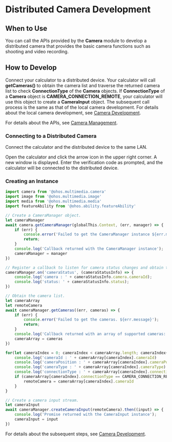 # Distributed Camera Development

## When to Use

You can call the APIs provided by the **Camera** module to develop a distributed camera that provides the basic camera functions such as shooting and video recording.

## How to Develop
Connect your calculator to a distributed device. Your calculator will call **getCameras()** to obtain the camera list and traverse the returned camera list to check **ConnectionType** of the **Camera** objects. If **ConnectionType** of a **Camera** object is **CAMERA_CONNECTION_REMOTE**, your calculator will use this object to create a **CameraInput** object. The subsequent call process is the same as that of the local camera development. For details about the local camera development, see [Camera Development](./camera.md).

For details about the APIs, see [Camera Management](../reference/apis/js-apis-camera.md).

### Connecting to a Distributed Camera

Connect the calculator and the distributed device to the same LAN.

Open the calculator and click the arrow icon in the upper right corner. A new window is displayed. Enter the verification code as prompted, and the calculator will be connected to the distributed device.

### Creating an Instance

```js
import camera from '@ohos.multimedia.camera'
import image from '@ohos.multimedia.image'
import media from '@ohos.multimedia.media'
import featureAbility from '@ohos.ability.featureAbility'

// Create a CameraManager object.
let cameraManager
await camera.getCameraManager(globalThis.Context, (err, manager) => {
    if (err) {
        console.error('Failed to get the CameraManager instance ${err.message}');
        return;
    }
    console.log('Callback returned with the CameraManager instance');
    cameraManager = manager
})

// Register a callback to listen for camera status changes and obtain the updated camera status information.
cameraManager.on('cameraStatus', (cameraStatusInfo) => {
    console.log('camera : ' + cameraStatusInfo.camera.cameraId);
    console.log('status: ' + cameraStatusInfo.status);
})

// Obtain the camera list.
let cameraArray
let remoteCamera
await cameraManager.getCameras((err, cameras) => {
    if (err) {
        console.error('Failed to get the cameras. ${err.message}');
        return;
    }
    console.log('Callback returned with an array of supported cameras: ' + cameras.length);
    cameraArray = cameras
})

for(let cameraIndex = 0; cameraIndex < cameraArray.length; cameraIndex++) {
    console.log('cameraId : ' + cameraArray[cameraIndex].cameraId)                          // Obtain the camera ID.
    console.log('cameraPosition : ' + cameraArray[cameraIndex].cameraPosition)              // Obtain the camera position.
    console.log('cameraType : ' + cameraArray[cameraIndex].cameraType)                      // Obtain the camera type.
    console.log('connectionType : ' + cameraArray[cameraIndex].connectionType)              // Obtain the camera connection type.
    if (cameraArray[cameraIndex].connectionType == CAMERA_CONNECTION_REMOTE) {
        remoteCamera = cameraArray[cameraIndex].cameraId
    }
}

// Create a camera input stream.
let cameraInput
await cameraManager.createCameraInput(remoteCamera).then((input) => {
    console.log('Promise returned with the CameraInput instance');
    cameraInput = input
})
```
For details about the subsequent steps, see [Camera Development](./camera.md).
